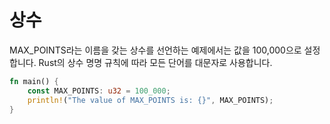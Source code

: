 # 상수

MAX_POINTS라는 이름을 갖는 상수를 선언하는 예제에서는 값을 100,000으로 설정합니다. Rust의 상수 명명 규칙에 따라 모든 단어를 대문자로 사용합니다.

```rust
fn main() {
    const MAX_POINTS: u32 = 100_000;
    println!("The value of MAX_POINTS is: {}", MAX_POINTS);
}
```